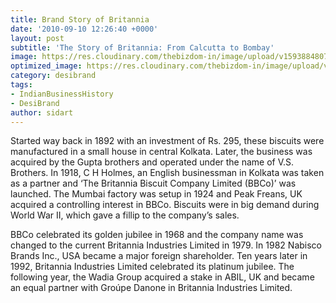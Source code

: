 ```yaml
---
title: Brand Story of Britannia
date: '2010-09-10 12:26:40 +0000'
layout: post
subtitle: 'The Story of Britannia: From Calcutta to Bombay'
image: https://res.cloudinary.com/thebizdom-in/image/upload/v1593884807/Britannia_pqrudx.png
optimized_image: https://res.cloudinary.com/thebizdom-in/image/upload/v1593884807/Britannia_pqrudx.png
category: desibrand
tags:
- IndianBusinessHistory
- DesiBrand
author: sidart
---
```


Started way back in 1892 with an investment of Rs. 295, these biscuits were manufactured in a small house in central Kolkata. 
Later, the business was acquired by the Gupta brothers and operated under the name of V.S. Brothers. 
In 1918, C H Holmes, an English businessman in Kolkata was taken as a partner and ‘The Britannia Biscuit Company Limited (BBCo)’ was launched. 
The Mumbai factory was setup in 1924 and Peak Freans, UK acquired a controlling interest in BBCo. Biscuits were in big demand during World War II, which gave a fillip to the company’s sales. 

BBCo celebrated its golden jubilee in 1968 and the company name was changed to the current Britannia Industries Limited in 1979. 
In 1982 Nabisco Brands Inc., USA became a major foreign shareholder. Ten years later in 1992, Britannia Industries Limited celebrated its platinum jubilee. 
The following year, the Wadia Group acquired a stake in ABIL, UK and became an equal partner with Groúpe Danone in Britannia Industries Limited.
